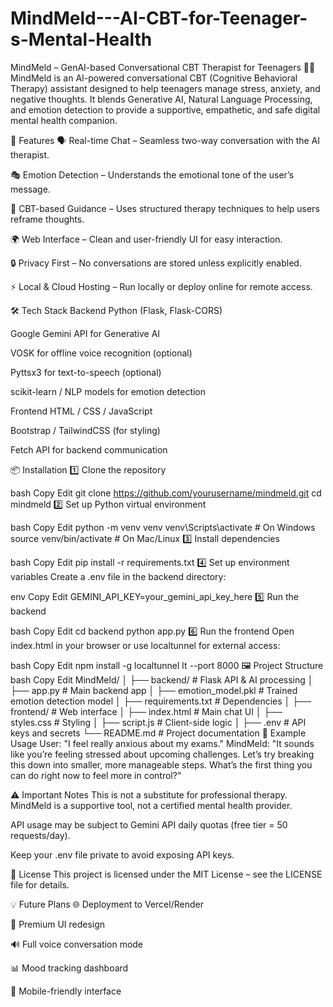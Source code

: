 # MindMeld---AI-CBT-for-Teenager-s-Mental-Health
MindMeld – GenAI-based Conversational CBT Therapist for Teenagers 🧠💬
MindMeld is an AI-powered conversational CBT (Cognitive Behavioral Therapy) assistant designed to help teenagers manage stress, anxiety, and negative thoughts.
It blends Generative AI, Natural Language Processing, and emotion detection to provide a supportive, empathetic, and safe digital mental health companion.

🚀 Features
🗣 Real-time Chat – Seamless two-way conversation with the AI therapist.

🎭 Emotion Detection – Understands the emotional tone of the user’s message.

🧠 CBT-based Guidance – Uses structured therapy techniques to help users reframe thoughts.

🌍 Web Interface – Clean and user-friendly UI for easy interaction.

🔒 Privacy First – No conversations are stored unless explicitly enabled.

⚡ Local & Cloud Hosting – Run locally or deploy online for remote access.

🛠 Tech Stack
Backend
Python (Flask, Flask-CORS)

Google Gemini API for Generative AI

VOSK for offline voice recognition (optional)

Pyttsx3 for text-to-speech (optional)

scikit-learn / NLP models for emotion detection

Frontend
HTML / CSS / JavaScript

Bootstrap / TailwindCSS (for styling)

Fetch API for backend communication

📦 Installation
1️⃣ Clone the repository

bash
Copy
Edit
git clone https://github.com/yourusername/mindmeld.git
cd mindmeld
2️⃣ Set up Python virtual environment

bash
Copy
Edit
python -m venv venv
venv\Scripts\activate   # On Windows
source venv/bin/activate  # On Mac/Linux
3️⃣ Install dependencies

bash
Copy
Edit
pip install -r requirements.txt
4️⃣ Set up environment variables
Create a .env file in the backend directory:

env
Copy
Edit
GEMINI_API_KEY=your_gemini_api_key_here
5️⃣ Run the backend

bash
Copy
Edit
cd backend
python app.py
6️⃣ Run the frontend
Open index.html in your browser or use localtunnel for external access:

bash
Copy
Edit
npm install -g localtunnel
lt --port 8000
🖼 Project Structure
bash
Copy
Edit
MindMeld/
│
├── backend/               # Flask API & AI processing
│   ├── app.py              # Main backend app
│   ├── emotion_model.pkl   # Trained emotion detection model
│   ├── requirements.txt    # Dependencies
│
├── frontend/               # Web interface
│   ├── index.html          # Main chat UI
│   ├── styles.css          # Styling
│   ├── script.js           # Client-side logic
│
├── .env                    # API keys and secrets
└── README.md               # Project documentation
🧪 Example Usage
User: "I feel really anxious about my exams."
MindMeld: "It sounds like you’re feeling stressed about upcoming challenges. Let’s try breaking this down into smaller, more manageable steps. What’s the first thing you can do right now to feel more in control?"

⚠ Important Notes
This is not a substitute for professional therapy. MindMeld is a supportive tool, not a certified mental health provider.

API usage may be subject to Gemini API daily quotas (free tier = 50 requests/day).

Keep your .env file private to avoid exposing API keys.

📜 License
This project is licensed under the MIT License – see the LICENSE file for details.

💡 Future Plans
🌐 Deployment to Vercel/Render

🎨 Premium UI redesign

🔊 Full voice conversation mode

📊 Mood tracking dashboard

📱 Mobile-friendly interface

